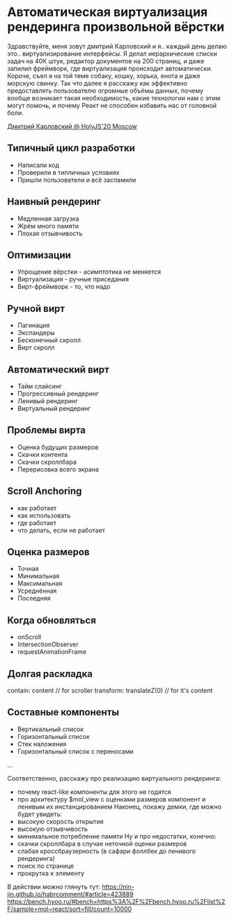 # Автоматическая виртуализация рендеринга произвольной вёрстки

Здравствуйте, меня зовут дмитрий Карловский и я.. каждый день делаю это.. виртуализирование интерфейсы. Я делал иерархические списки задач на 40К штук, редактор документов на 200 страниц, и даже запилил фреймворк, где виртуализация происходит автоматически. Короче, съел я на той теме собаку, кошку, хорька, енота и даже морскую свинку. Так что далее я расскажу как эффективно предоставлять пользователю огромные объёмы данных, почему вообще возникает такая необходимость, какие технологии нам с этим могут помочь, и почему Реакт не способен избавить нас от головной боли.

[Дмитрий Карловский @ HolyJS'20 Moscow](https://holyjs-moscow.ru/)

## Типичный цикл разработки

- Написали код
- Проверили в типличных условиях
- Пришли пользователи и всё заспамили

## Наивный рендеринг

- Медленная загрузка
- Жрём много памяти
- Плохая отзывчивость

## Оптимизации

- Упрощение вёрстки - асимптотика не меняется
- Виртуализация - ручные приседания
- Вирт-фреймворк - то, что надо

## Ручной вирт

- Пагинация
- Экспандеры
- Бесконечный скролл
- Вирт скролл

## Автоматический вирт

- Тайм слайсинг
- Прогрессивный рендеринг
- Ленивый рендеринг
- Виртуальный рендеринг

## Проблемы вирта

- Оценка будущих размеров
- Скачки контента
- Скачки скроллбара
- Перерисовка всего экрана

## Scroll Anchoring

- как работает
- как использовать
- где работает
- что делать, если не работает

## Оценка размеров

- Точная
- Минимальная
- Максимальная
- Усреднённая
- Последняя

## Когда обновляться

- onScroll
- IntersectionObserver
- requestAnimationFrame

## Долгая раскладка

contain: content // for scroller
transform: translateZ(0) // for it's content

## Составные компоненты

- Вертикальный список
- Горизонтальный список
- Стек наложения
- Горизонтальный список с переносами

...

Соответственно, расскажу про реализацию виртуального рендеринга:
- почему react-like компоненты для этого не годятся
- про архитектуру $mol_view с оценками размеров компонент и ленивым их инстанцированием
Наконец, покажу демки, где можно будет увидеть:
- высокую скорость открытия
- высокую отзывчивость
- минимальное потребление памяти
Ну и про недостатки, конечно:
- скачки скроллбара в случае неточной оценки размеров
- слабая кроссбраузерность (в сафари фоллбек до ленивого рендеринга)
- поиск по странице
- прокрутка к элементу

В действии можно глянуть тут:
https://nin-jin.github.io/habrcomment/#article=423889
https://bench.hyoo.ru/#bench=https%3A%2F%2Fbench.hyoo.ru%2Flist%2F/sample=mol~react/sort=fill/count=10000
